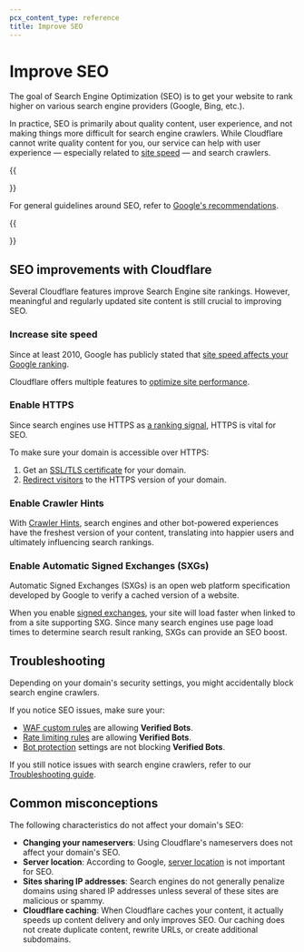 ```yaml
---
pcx_content_type: reference
title: Improve SEO
---
```


# Improve SEO

The goal of Search Engine Optimization (SEO) is to get your website to rank higher on various search engine providers (Google, Bing, etc.).

In practice, SEO is primarily about quality content, user experience, and not making things more difficult for search engine crawlers. While Cloudflare cannot write quality content for you, our service can help with user experience — especially related to [site speed](https://www.cloudflare.com/learning/performance/how-website-speed-boosts-seo/) — and search crawlers.

{{<Aside type="note" header="Tip:">}}

For general guidelines around SEO, refer to [Google's recommendations](https://developers.google.com/search/docs/advanced/guidelines/overview).

{{</Aside>}}

## SEO improvements with Cloudflare

Several Cloudflare features improve Search Engine site rankings. However, meaningful and regularly updated site content is still crucial to improving SEO.

### Increase site speed

Since at least 2010, Google has publicly stated that [site speed affects your Google ranking](https://webmasters.googleblog.com/2010/04/using-site-speed-in-web-search-ranking.html).

Cloudflare offers multiple features to [optimize site performance](/learning-paths/optimize-site-speed/).

### Enable HTTPS

Since search engines use HTTPS as [a ranking signal](https://webmasters.googleblog.com/2014/08/https-as-ranking-signal.html), HTTPS is vital for SEO.

To make sure your domain is accessible over HTTPS:

1.  Get an [SSL/TLS certificate](/ssl/get-started/) for your domain.
2.  [Redirect visitors](/ssl/edge-certificates/encrypt-visitor-traffic/) to the HTTPS version of your domain.

### Enable Crawler Hints

With [Crawler Hints](/cache/advanced-configuration/crawler-hints/), search engines and other bot-powered experiences have the freshest version of your content, translating into happier users and ultimately influencing search rankings.

### Enable Automatic Signed Exchanges (SXGs)

Automatic Signed Exchanges (SXGs) is an open web platform specification developed by Google to verify a cached version of a website.

When you enable [signed exchanges](/speed/optimization/other/signed-exchanges/), your site will load faster when linked to from a site supporting SXG. Since many search engines use page load times to determine search result ranking, SXGs can provide an SEO boost.

## Troubleshooting

Depending on your domain's security settings, you might accidentally block search engine crawlers.

If you notice SEO issues, make sure your:

- [WAF custom rules](/waf/troubleshooting/faq/#caution-about-potentially-blocking-bots) are allowing **Verified Bots**.
- [Rate limiting rules](/waf/rate-limiting-rules/) are allowing **Verified Bots**.
- [Bot protection](/bots/concepts/bot/#verified-bots) settings are not blocking **Verified Bots**.

If you still notice issues with search engine crawlers, refer to our [Troubleshooting guide](/fundamentals/basic-tasks/troubleshooting-crawl-errors/).

## Common misconceptions

The following characteristics do not affect your domain's SEO:

- **Changing your nameservers**: Using Cloudflare's nameservers does not affect your domain's SEO.
- **Server location**: According to Google, [server location](http://www.seroundtable.com/seo-geo-location-server-google-17468.html) is not important for SEO.
- **Sites sharing IP addresses**: Search engines do not generally penalize domains using shared IP addresses unless several of these sites are malicious or spammy.
- **Cloudflare caching**: When Cloudflare caches your content, it actually speeds up content delivery and only improves SEO. Our caching does not create duplicate content, rewrite URLs, or create additional subdomains.
